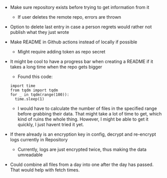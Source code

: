 
* Make sure repository exists before trying to get information from it
  * If user deletes the remote repo, errors are thrown

* Option to delete last entry in case a person regrets would rather not publish what they just wrote

* Make README in Github actions instead of locally if possible
  * Might require adding token as repo secret

* It might be cool to have a progress bar when creating a README if it takes a long time when the repo gets bigger
  * Found this code:
  ```
  import time
  from tqdm import tqdm
  for _ in tqdm(range(100)):
    time.sleep(1)
  ```
    * I would have to calculate the number of files in the specified range before grabbing their data. That might take a lot of time to get, which kind of ruins the whole thing. However, I might be able to get it quickly, I just havent tried it yet.

* If there already is an encryption key in config, decrypt and re-encrypt logs currently in Repository
  * Currently, logs are just encrypted twice, thus making the data umreadable

* Could combine all files from a day into one after the day has passed. That would help with fetch times.

